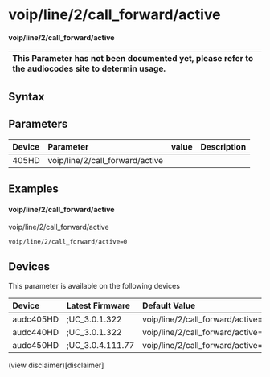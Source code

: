 ﻿---
description: voip/line/2/call_forward/active
search: false
---

# voip/line/2/call_forward/active

#### voip/line/2/call_forward/active


| This Parameter has not been documented yet, please refer to the audiocodes site to determin usage.  | 
| :--- |

## Syntax

## Parameters
|Device|Parameter|value|Description|
|:---|:---|:---|:---|
| 405HD | voip/line/2/call_forward/active |  |  |

## Examples
#### voip/line/2/call_forward/active

voip/line/2/call_forward/active

```
voip/line/2/call_forward/active=0
```

## Devices
This parameter is available on the following devices

| Device | Latest Firmware | Default Value |
|:---|:---|:---|
| audc405HD | ;UC_3.0.1.322 | voip/line/2/call_forward/active=0 
| audc440HD | ;UC_3.0.1.322 | voip/line/2/call_forward/active=0 
| audc450HD | ;UC_3.0.4.111.77 | voip/line/2/call_forward/active=0 

(view disclaimer)[disclaimer]
